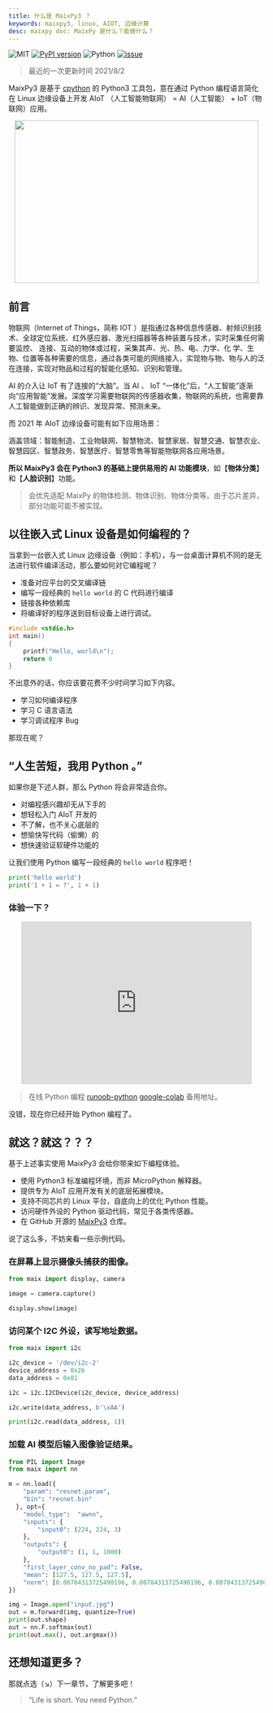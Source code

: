 ```yaml
---
title: 什么是 MaixPy3 ？
keywords: maixpy3, linux, AIOT, 边缘计算
desc: maixpy doc: MaixPy 是什么？能做什么？
---
```


![MIT](https://img.shields.io/badge/license-MIT-blue.svg) [![PyPI version](https://badge.fury.io/py/maixpy3.svg)](https://badge.fury.io/py/maixpy3) ![Python](https://img.shields.io/badge/Python-3.5↗-ff69b4.svg) [![issue](https://img.shields.io/github/issues/sipeed/maixpy3.svg)](https://github.com/sipeed/maixpy3/issues)

> 最近的一次更新时间 2021/8/2

MaixPy3 是基于 [cpython](https://github.com/python/cpython) 的 Python3 工具包，意在通过 Python 编程语言简化在 Linux 边缘设备上开发 AIoT （人工智能物联网） = AI（人工智能） + IoT（物联网）应用。


<div align="center" >
    <img src="./assets/images/main.png" style="width:480px; height:320px;" />
</div>

## 前言

物联网（Internet of Things，简称 IOT ）是指通过各种信息传感器、射频识别技术、全球定位系统、红外感应器、激光扫描器等各种装置与技术，实时采集任何需要监控、 连接、互动的物体或过程，采集其声、光、热、电、力学、化 学、生物、位置等各种需要的信息，通过各类可能的网络接入，实现物与物、物与人的泛在连接，实现对物品和过程的智能化感知、识别和管理。

AI 的介入让 IoT 有了连接的“大脑”。当 AI 、 IoT “一体化”后，“人工智能”逐渐向“应用智能”发展。深度学习需要物联网的传感器收集，物联网的系统，也需要靠人工智能做到正确的辨识、发现异常、预测未来。

而 2021 年 AIoT 边缘设备可能有如下应用场景：

涵盖领域：智能制造、工业物联网、智慧物流、智慧家居、智慧交通、智慧农业、智慧园区、智慧政务、智慧医疗、智慧零售等智能物联网各应用场景。

**所以 MaixPy3 会在 Python3 的基础上提供易用的 AI 功能模块**，如【**物体分类**】和【**人脸识别**】功能。

> 会优先适配 MaixPy 的物体检测、物体识别、物体分类等。由于芯片差异，部分功能可能不被实现。

## 以往嵌入式 Linux 设备是如何编程的？

当拿到一台嵌入式 Linux 边缘设备（例如：手机），与一台桌面计算机不同的是无法进行软件编译活动，那么要如何对它编程呢？

- 准备对应平台的交叉编译链
- 编写一段经典的 `hello world` 的 C 代码进行编译
- 链接各种依赖库
- 将编译好的程序送到目标设备上进行调试。

```c
#include <stdio.h>
int main() 
{
    printf("Hello, world\n");
    return 0
}
```

不出意外的话，你应该要花费不少时间学习如下内容。

- 学习如何编译程序
- 学习 C 语言语法
- 学习调试程序 Bug

那现在呢？

## “人生苦短，我用 Python 。”

如果你是下述人群，那么 Python 将会非常适合你。

- 对编程感兴趣却无从下手的
- 想轻松入门 AIoT 开发的
- 不了解，也不关心底层的
- 想愉快写代码（偷懒）的
- 想快速验证软硬件功能的

让我们使用 Python 编写一段经典的 `hello world` 程序吧！

```python
print('hello world')
print('1 + 1 = ?', 1 + 1)
```

### 体验一下？

<div align="center" >
    <iframe src="https://tool.lu/coderunner/embed/awD.html" style="width:90%; height:320px;" frameborder="0" mozallowfullscreen webkitallowfullscreen allowfullscreen></iframe>
</div>

> 在线 Python 编程 [runoob-python](https://www.runoob.com/try/runcode.php?filename=HelloWorld&type=python3) [google-colab](https://colab.research.google.com) 备用地址。

没错，现在你已经开始 Python 编程了。

## 就这？就这？？？

基于上述事实使用 MaixPy3 会给你带来如下编程体验。

- 使用 Python3 标准编程环境，而非 MicroPython 解释器。
- 提供专为 AIoT 应用开发有关的底层拓展模块。
- 支持不同芯片的 Linux 平台，自底向上的优化 Python 性能。
- 访问硬件外设的 Python 驱动代码，常见于各类传感器。
- 在 GitHub 开源的 [MaixPy3](https://github.com/sipeed/MaixPy3) 仓库。

说了这么多，不妨来看一些示例代码。

### 在屏幕上显示摄像头捕获的图像。

```python
from maix import display, camera

image = camera.capture()

display.show(image)
```

### 访问某个 I2C 外设，读写地址数据。

```python
from maix import i2c

i2c_device = '/dev/i2c-2'
device_address = 0x26
data_address = 0x01

i2c = i2c.I2CDevice(i2c_device, device_address)

i2c.write(data_address, b'\xAA')

print(i2c.read(data_address, 1))
```

### 加载 AI 模型后输入图像验证结果。

```python
from PIL import Image
from maix import nn

m = nn.load({
    "param": "resnet.param",
    "bin": "resnet.bin"
  }, opt={
    "model_type":  "awnn",
    "inputs": {
        "input0": (224, 224, 3)
    },
    "outputs": {
        "output0": (1, 1, 1000)
    },
    "first_layer_conv_no_pad": False,
    "mean": [127.5, 127.5, 127.5],
    "norm": [0.00784313725490196, 0.00784313725490196, 0.00784313725490196],
})

img = Image.open("input.jpg")
out = m.forward(img, quantize=True)
print(out.shape)
out = nn.F.softmax(out)
print(out.max(), out.argmax())
```

## 还想知道更多？

那就点选（↘）下一章节，了解更多吧！

> “Life is short. You need Python.”
